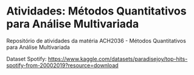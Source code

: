 # Atividades: Métodos Quantitativos para Análise Multivariada
Repositório de atividades da matéria ACH2036 - Métodos Quantitativos para Análise Multivariada


Dataset Spotify: https://www.kaggle.com/datasets/paradisejoy/top-hits-spotify-from-20002019?resource=download
